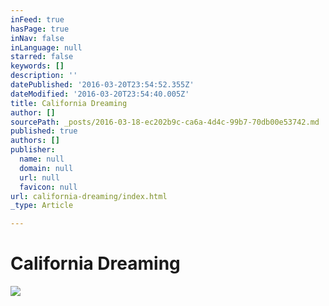 ```yaml
---
inFeed: true
hasPage: true
inNav: false
inLanguage: null
starred: false
keywords: []
description: ''
datePublished: '2016-03-20T23:54:52.355Z'
dateModified: '2016-03-20T23:54:40.005Z'
title: California Dreaming
author: []
sourcePath: _posts/2016-03-18-ec202b9c-ca6a-4d4c-99b7-70db00e53742.md
published: true
authors: []
publisher:
  name: null
  domain: null
  url: null
  favicon: null
url: california-dreaming/index.html
_type: Article

---
```

# California Dreaming
![](https://the-grid-user-content.s3-us-west-2.amazonaws.com/2f443ebe-3c26-46fd-85d2-21ea89b5cb69.jpg)